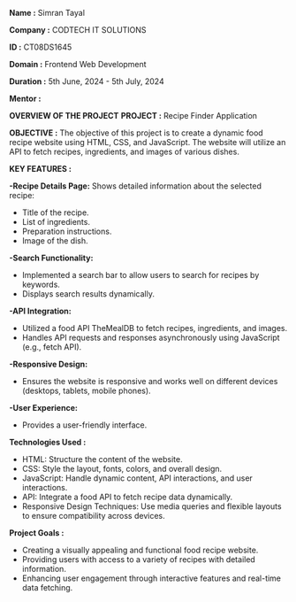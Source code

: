 **Name :** Simran Tayal

**Company :** CODTECH IT SOLUTIONS

**ID :** CT08DS1645

**Domain :** Frontend Web Development

**Duration :** 5th June, 2024 - 5th July, 2024

**Mentor :** 

**OVERVIEW OF THE PROJECT**
**PROJECT :**
Recipe Finder Application

**OBJECTIVE :**
The objective of this project is to create  a dynamic food recipe website using HTML, CSS, and JavaScript. The website will utilize an API to fetch recipes, ingredients, and images of various dishes.

**KEY FEATURES :**

**-Recipe Details Page:**
Shows detailed information about the selected recipe:
* Title of the recipe.
* List of ingredients.
* Preparation instructions.
* Image of the dish.

**-Search Functionality:**
* Implemented a search bar to allow users to search for recipes by keywords.
* Displays search results dynamically.
  
**-API Integration:**
* Utilized a food API TheMealDB to fetch recipes, ingredients, and images.
* Handles API requests and responses asynchronously using JavaScript (e.g., fetch API).

**-Responsive Design:**
* Ensures the website is responsive and works well on different devices (desktops, tablets, mobile phones).

**-User Experience:**
* Provides a user-friendly interface.

**Technologies Used :**
* HTML: Structure the content of the website.
* CSS: Style the layout, fonts, colors, and overall design.
* JavaScript: Handle dynamic content, API interactions, and user interactions.
* API: Integrate a food API to fetch recipe data dynamically.
* Responsive Design Techniques: Use media queries and flexible layouts to ensure compatibility across devices.

**Project Goals :**
* Creating a visually appealing and functional food recipe website.
* Providing users with access to a variety of recipes with detailed information.
* Enhancing user engagement through interactive features and real-time data fetching.
